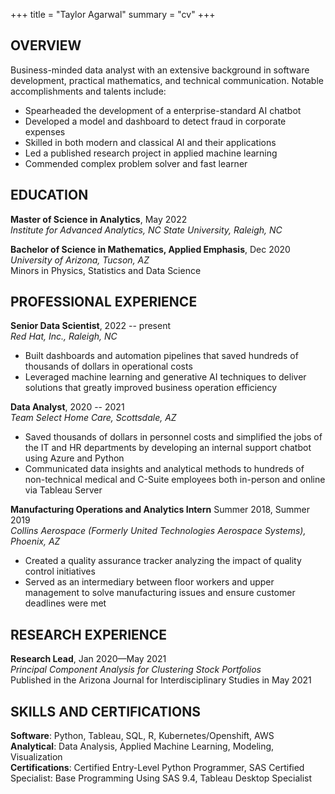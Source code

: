 +++
title = "Taylor Agarwal"
summary = "cv"
+++

## OVERVIEW

Business-minded data analyst with an extensive background in software development, practical mathematics, and technical communication. Notable accomplishments and talents include:

- Spearheaded the development of a enterprise-standard AI chatbot
- Developed a model and dashboard to detect fraud in corporate expenses
- Skilled in both modern and classical AI and their applications
- Led a published research project in applied machine learning
- Commended complex problem solver and fast learner

## EDUCATION

**Master of Science in Analytics**, May 2022  
_Institute for Advanced Analytics, NC State University, Raleigh, NC_

**Bachelor of Science in Mathematics, Applied Emphasis**, Dec 2020  
_University of Arizona, Tucson, AZ_  
Minors in Physics, Statistics and Data Science

## PROFESSIONAL EXPERIENCE

**Senior Data Scientist**, 2022 -- present  
_Red Hat, Inc., Raleigh, NC_

- Built dashboards and automation pipelines that saved hundreds of thousands of dollars in operational costs
- Leveraged machine learning and generative AI techniques to deliver solutions that greatly improved business operation efficiency

**Data Analyst**, 2020 -- 2021  
_Team Select Home Care, Scottsdale, AZ_

- Saved thousands of dollars in personnel costs and simplified the jobs of the IT and HR departments by developing an internal support chatbot using Azure and Python
- Communicated data insights and analytical methods to hundreds of non-technical medical and C-Suite employees both in-person and online via Tableau Server

**Manufacturing Operations and Analytics Intern** Summer 2018, Summer 2019  
_Collins Aerospace (Formerly United Technologies Aerospace Systems), Phoenix, AZ_

- Created a quality assurance tracker analyzing the impact of quality control initiatives
- Served as an intermediary between floor workers and upper management to solve manufacturing issues and ensure customer deadlines were met

## RESEARCH EXPERIENCE

**Research Lead**, Jan 2020—May 2021  
_Principal Component Analysis for Clustering Stock Portfolios_  
Published in the Arizona Journal for Interdisciplinary Studies in May 2021

## SKILLS AND CERTIFICATIONS

**Software**: Python, Tableau, SQL, R, Kubernetes/Openshift, AWS  
**Analytical**: Data Analysis, Applied Machine Learning, Modeling, Visualization  
**Certifications**: Certified Entry-Level Python Programmer, SAS Certified Specialist: Base Programming Using SAS 9.4, Tableau Desktop Specialist
